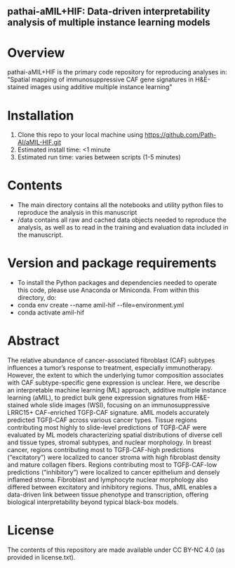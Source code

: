 ## pathai-aMIL+HIF: Data-driven interpretability analysis of multiple instance learning models

# Overview
pathai-aMIL+HIF is the primary code repository for reproducing analyses in: "Spatial mapping of immunosuppressive CAF gene signatures in H&E-stained images using additive multiple instance learning"

# Installation
1. Clone this repo to your local machine using https://github.com/Path-AI/aMIL-HIF.git
2. Estimated install time: <1 minute
3. Estimated run time: varies between scripts (1-5 minutes)
# Contents
* The main directory contains all the notebooks and utility python files to reproduce the analysis in this manuscript
* /data contains all raw and cached data objects needed to reproduce the analysis, as well as to read in the training and evaluation data included in the manuscript.
# Version and package requirements
* To install the Python packages and dependencies needed to operate this code, please use Anaconda or Miniconda. From within this directory, do:
* conda env create --name amil-hif --file=environment.yml
* conda activate amil-hif

# Abstract
The relative abundance of cancer-associated fibroblast (CAF) subtypes influences a tumor’s response to treatment, especially immunotherapy. However, the extent to which the underlying tumor composition associates with CAF subtype-specific gene expression is unclear. Here, we describe an interpretable machine learning (ML) approach, additive multiple instance learning (aMIL), to predict bulk gene expression signatures from H&E-stained whole slide images (WSI), focusing on an immunosuppressive LRRC15+ CAF-enriched TGFβ-CAF signature. aMIL models accurately predicted TGFβ-CAF across various cancer types. Tissue regions contributing most highly to slide-level predictions of TGFβ-CAF were evaluated by ML models characterizing spatial distributions of diverse cell and tissue types, stromal subtypes, and nuclear morphology. In breast cancer, regions contributing most to TGFβ-CAF-high predictions (“excitatory”) were localized to cancer stroma with high fibroblast density and mature collagen fibers. Regions contributing most to TGFβ-CAF-low predictions (“inhibitory”) were localized to cancer epithelium and densely inflamed stroma. Fibroblast and lymphocyte nuclear morphology also differed between excitatory and inhibitory regions. Thus, aMIL enables a data-driven link between tissue phenotype and transcription, offering biological interpretability beyond typical black-box models.

# License
The contents of this repository are made available under CC BY-NC 4.0 (as provided in license.txt).


